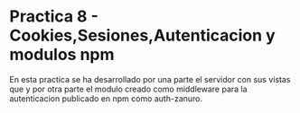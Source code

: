 # Practica 8 - Cookies,Sesiones,Autenticacion y modulos npm

En esta practica se ha desarrollado por una parte el servidor con sus vistas que y por otra parte el modulo creado como middleware para la autenticacion publicado en npm como auth-zanuro.